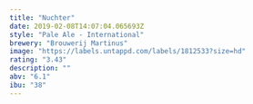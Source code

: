 ```yaml
---
title: "Nuchter"
date: 2019-02-08T14:07:04.065693Z
style: "Pale Ale - International"
brewery: "Brouwerij Martinus"
image: "https://labels.untappd.com/labels/1812533?size=hd"
rating: "3.43"
description: ""
abv: "6.1"
ibu: "38"
---
```


